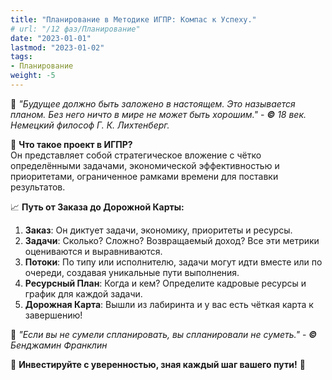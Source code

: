 ```yaml
---
title: "Планирование в Методике ИГПР: Компас к Успеху."
# url: "/12 фаз/Планирование"
date: "2023-01-01"
lastmod: "2023-01-02"
tags:
- Планирование
weight: -5
---
```

💭 _"Будущее должно быть заложено в настоящем. Это называется планом. Без него ничто в мире не может быть хорошим."_ - _**©** 18 век. Немецкий философ Г. К. Лихтенберг._

🎯 **Что такое проект в ИГПР?**  
Он представляет собой стратегическое вложение с чётко определёнными задачами, экономической эффективностью и приоритетами, ограниченное рамками времени для поставки результатов.

📈 **Путь от Заказа до Дорожной Карты:**

1. **Заказ**: Он диктует задачи, экономику, приоритеты и ресурсы.
2. **Задачи**: Сколько? Сложно? Возвращаемый доход? Все эти метрики оцениваются и выравниваются.
3. **Потоки**: По типу или исполнителю, задачи могут идти вместе или по очереди, создавая уникальные пути выполнения.
4. **Ресурсный План**: Когда и кем? Определите кадровые ресурсы и график для каждой задачи.
5. **Дорожная Карта**: Вышли из лабиринта и у вас есть чёткая карта к завершению!

💭 _"Если вы не сумели спланировать, вы спланировали не суметь."_ - _**©** Бенджамин Франклин_

🌟 **Инвестируйте с уверенностью, зная каждый шаг вашего пути!** 🌟